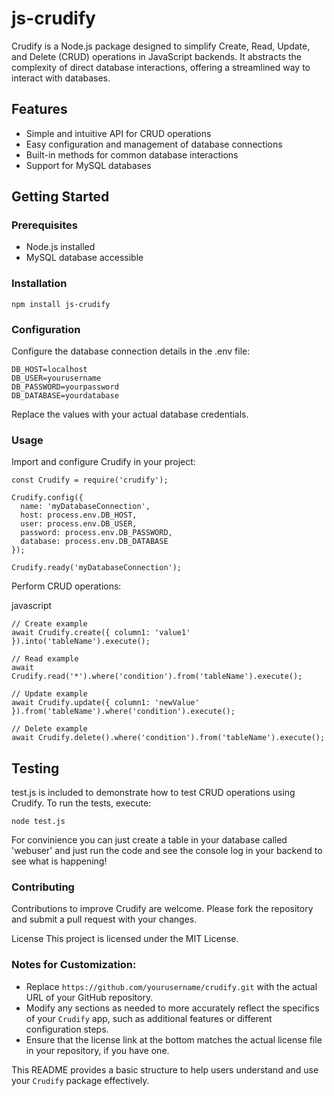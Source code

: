 
# js-crudify

Crudify is a Node.js package designed to simplify Create, Read, Update, and Delete (CRUD) operations in JavaScript backends. It abstracts the complexity of direct database interactions, offering a streamlined way to interact with databases.

## Features

- Simple and intuitive API for CRUD operations
- Easy configuration and management of database connections
- Built-in methods for common database interactions
- Support for MySQL databases

## Getting Started

### Prerequisites

- Node.js installed
- MySQL database accessible

### Installation

```
npm install js-crudify
```

### Configuration
Configure the database connection details in the .env file:
```
DB_HOST=localhost
DB_USER=yourusername
DB_PASSWORD=yourpassword
DB_DATABASE=yourdatabase
```
Replace the values with your actual database credentials.

### Usage
Import and configure Crudify in your project:

```
const Crudify = require('crudify');

Crudify.config({
  name: 'myDatabaseConnection',
  host: process.env.DB_HOST,
  user: process.env.DB_USER,
  password: process.env.DB_PASSWORD,
  database: process.env.DB_DATABASE
});

Crudify.ready('myDatabaseConnection');
```

Perform CRUD operations:

javascript
```
// Create example
await Crudify.create({ column1: 'value1' }).into('tableName').execute();

// Read example
await Crudify.read('*').where('condition').from('tableName').execute();

// Update example
await Crudify.update({ column1: 'newValue' }).from('tableName').where('condition').execute();

// Delete example
await Crudify.delete().where('condition').from('tableName').execute();
```

## Testing
test.js is included to demonstrate how to test CRUD operations using Crudify. To run the tests, execute:

```
node test.js
```
For convinience you can just create a table in your database called 'webuser' and just run the code and see the console log in your backend to see what is happening!

### Contributing
Contributions to improve Crudify are welcome. Please fork the repository and submit a pull request with your changes.

License
This project is licensed under the MIT License.


### Notes for Customization:

- Replace `https://github.com/yourusername/crudify.git` with the actual URL of your GitHub repository.
- Modify any sections as needed to more accurately reflect the specifics of your `Crudify` app, such as additional features or different configuration steps.
- Ensure that the license link at the bottom matches the actual license file in your repository, if you have one.

This README provides a basic structure to help users understand and use your `Crudify` package effectively.




